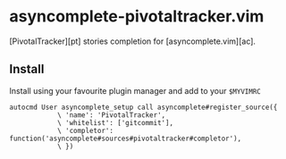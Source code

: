 # asyncomplete-pivotaltracker.vim

[PivotalTracker][pt] stories completion for [asyncomplete.vim][ac].

## Install

Install using your favourite plugin manager and add to your `$MYVIMRC`

```viml
autocmd User asyncomplete_setup call asyncomplete#register_source({
            \ 'name': 'PivotalTracker',
            \ 'whitelist': ['gitcommit'],
            \ 'completor': function('asyncomplete#sources#pivotaltracker#completor'),
            \ })
```
